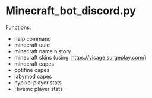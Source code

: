 # Minecraft_bot_discord.py
Functions:
- help command
- minecraft uuid
- minecraft name history
- minecraft skins (using: https://visage.surgeplay.com/)
- minecraft capes
- optifine capes
- labymod capes
- hypixel player stats
- Hivemc player stats
